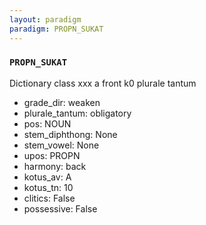 ```yaml
---
layout: paradigm
paradigm: PROPN_SUKAT
---
```

### ` PROPN_SUKAT `

Dictionary class xxx a front k0 plurale tantum
* grade_dir: weaken
* plurale_tantum: obligatory
* pos: NOUN
* stem_diphthong: None
* stem_vowel: None
* upos: PROPN
* harmony: back
* kotus_av: A
* kotus_tn: 10
* clitics: False
* possessive: False
